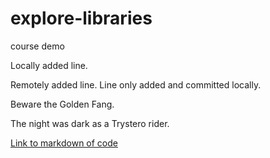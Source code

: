 # explore-libraries
course demo

Locally added line.

Remotely added line.
Line only added and committed locally.

Beware the Golden Fang.

The night was dark as a Trystero rider.

[Link to markdown of code](https://github.com/clecroy/explore-libraries/blob/master/01_explore-libraries_comfy.md)
